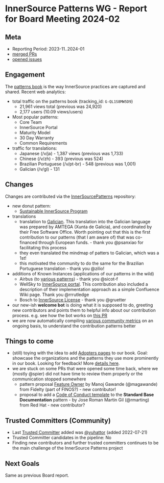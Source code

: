 # InnerSource Patterns WG - Report for Board Meeting 2024-02

## Meta

* Reporting Period: 2023-11..2024-01
* [merged PRs](https://github.com/InnerSourceCommons/InnerSourcePatterns/pulls?q=is%3Apr+closed%3A2023-11..2024-01+is%3Amerged)
* [opened issues](https://github.com/InnerSourceCommons/InnerSourcePatterns/issues?q=is%3Aissue+created%3A2023-11..2024-01+is%3Aopen)

## Engagement

The [patterns book][] is the way InnerSource practices are captured and shared. Recent web analytics:

* total traffic on the patterns book (tracking_id: `G-QL1S8MW5D9`)
  * 21,961 views total (previous was 24,920)
  * 2,177 users (10.09 views/users)
* Most popular patterns:
  * Core Team
  * InnerSource Portal
  * Maturity Model
  * 30 Day Warranty
  * Common Requirements
* traffic for translations:
  * Japanese (/v/ja) - 1,387 views (previous was 1,733)
  * Chinese (/v/zh) - 393 (previous was 524)
  * Brazilian Portuguese (/v/pt-br) - 548 (previous was 1,001)
  * Galician (/v/gl) - 131

## Changes

Changes are contributed via the [InnerSourcePatterns][] repository:

* new donut pattern:
	* [Sustainable InnerSource Program](https://github.com/InnerSourceCommons/InnerSourcePatterns/blob/main/patterns/1-initial/sustainable-innersource-program.md)
* translations
	* translation to [Galician](https://github.com/InnerSourceCommons/InnerSourcePatterns/releases/tag/v1.9). This translation into the Galician language was prepared by AMTEGA (Xunta de Galicia), and coordinated by their Free Software Office. Worth pointing out that this is the first contribution to our patterns (that I am aware of) that was co-financed through European funds. - thank you @psanxiao for facilitating this process
	* they even translated the mindmap of patters to Galician, which was a 1st!
	* this motivated the community to do the same for the Brazilian Portuguese translation - thank you @zilio!
* additions of Known Instances (applications of our patterns in the wild)
	* Airbus (to [various patterns](https://patterns.innersourcecommons.org/explore-patterns?q=airbus)) - thank you @sicot-f
	* WellSky to [InnerSource portal](https://patterns.innersourcecommons.org/p/innersource-portal#known-instances). This contribution also included a description of their implementation approach as a simple Confluence Wiki page. Thank you @rrrutledge
	* Bosch to [InnerSource License](https://patterns.innersourcecommons.org/p/innersource-license) - thank you @gruetter
* our new-ish **welcome bot** is doing what it is supposed to do, greeting new contributors and points them to helpful info about our contribution process. e.g. see how the bot works on [this PR](https://github.com/InnerSourceCommons/InnerSourcePatterns/pull/652#issuecomment-1929078394)
* we are now automatically compiling [various community metrics](https://github.com/InnerSourceCommons/InnerSourcePatterns/issues?q=is%3Aissue+is%3Aopen+label%3A%22community+metrics%22) on an ongoing basis, to understand the contribution patterns better

## Things to come

* (still) toying with the idea to add [Adopters pages](https://innersourcecommons.gitbook.io/innersource-patterns-staging/v/adopters-test/adopters/adopters) to our book. Goal: showcase the organizations and the patterns they use more prominently in our book. Looking for feedback! More [details here](https://github.com/InnerSourceCommons/InnerSourcePatterns/issues/623).
* we are stuck on some PRs that were opened some time back, where we (mostly @spier) did not have time to review them properly or the communication stopped somewhere
  * pattern proposal [Feature Owner](https://github.com/InnerSourceCommons/InnerSourcePatterns/pull/573) by Manoj Gawande (@magawande) from Fidelty (part of FINOS?) - new contributor!
  * proposal to add a [Code of Conduct template](https://github.com/InnerSourceCommons/InnerSourcePatterns/pull/556) to the **Standard Base Documentation** pattern - by Jose Roman Martin Gil (@rmarting) from Red Hat - new contributor?

## Trusted Committers (Community)

* Last [Trusted Committer][] added was [@yuhattor](https://github.com/yuhattor) (added 2022-07-21)
* Trusted Committer candidates in the pipeline: No
* Finding new contributors and further trusted committers continues to be the main challenge of the InnerSource Patterns project

## Next Goals

Same as previous Board report.

[patterns book]: https://patterns.innersourcecommons.org/
[InnerSourcePatterns]: https://github.com/InnerSourceCommons/InnerSourcePatterns/
[Trusted Committer]: https://github.com/InnerSourceCommons/InnerSourcePatterns/blob/main/TRUSTED-COMMITTERS.md
